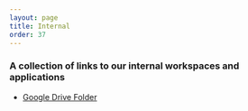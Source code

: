 ```yaml
---
layout: page
title: Internal
order: 37
---
```


### A collection of links to our internal workspaces and applications

- <a href="{{ site.internal.googledrive }}" target="_blank">Google Drive Folder</a>
